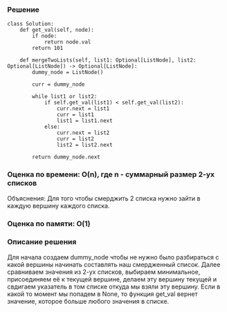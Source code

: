 ### Решение

    class Solution:
        def get_val(self, node):
            if node:
                return node.val
            return 101

        def mergeTwoLists(self, list1: Optional[ListNode], list2: Optional[ListNode]) -> Optional[ListNode]:
            dummy_node = ListNode()

            curr = dummy_node

            while list1 or list2:
                if self.get_val(list1) < self.get_val(list2):
                    curr.next = list1
                    curr = list1
                    list1 = list1.next
                else:
                    curr.next = list2
                    curr = list2
                    list2 = list2.next

            return dummy_node.next

### Оценка по времени: O(n), где n - суммарный размер 2-ух списков

Объяснения: Для того чтобы смерджить 2 списка нужно зайти в каждую вершину каждого списка.

### Оценка по памяти: O(1)

### Описание решения

Для начала создаем dummy_node чтобы не нужно было разбираться с какой вершины начинать составлять наш смердженный список. Далее сравниваем значения из 2-ух списков, выбираем минимальное, присоединяем её к текущей вершине, делаем эту вершину текущей и свдигаем указатель в том списке откуда мы взяли эту вершину. Если в какой то момент мы попадем в None, то функция get_val вернет значение, которое больше любого значения в списке.
